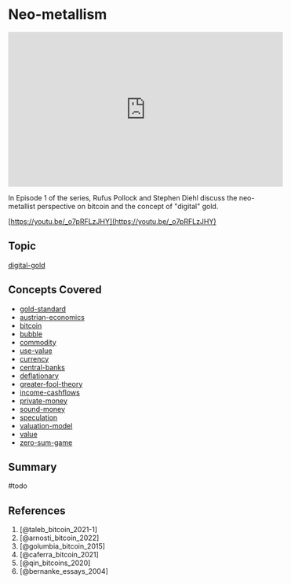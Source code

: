 # Neo-metallism

<iframe width="560" height="315" src="https://www.youtube.com/embed/_o7pRFLzJHY" title="YouTube video player" frameborder="0" allow="accelerometer; autoplay; clipboard-write; encrypted-media; gyroscope; picture-in-picture" allowfullscreen></iframe>


In Episode 1 of the series, Rufus Pollock and Stephen Diehl discuss the neo-metallist perspective on bitcoin and the concept of "digital" gold.

[https://youtu.be/_o7pRFLzJHY](https://youtu.be/_o7pRFLzJHY)

## Topic

[digital-gold](../claims/digital-gold.md)

## Concepts Covered

* [gold-standard](../concepts/gold-standard.md)
* [austrian-economics](../concepts/ideologies/austrian-economics.md)
* [bitcoin](../concepts/bitcoin.md)
* [bubble](../concepts/bubble.md)
* [commodity](../concepts/commodity.md)
* [use-value](../concepts/use-value.md)
* [currency](../concepts/currency.md)
* [central-banks](../concepts/central-banks.md)
* [deflationary](../concepts/deflationary.md)
* [greater-fool-theory](../concepts/greater-fool-theory.md)
* [income-cashflows](../concepts/income-cashflows.md)
* [private-money](../concepts/private-money.md)
* [sound-money](../concepts/sound-money.md)
* [speculation](../concepts/speculation.md)
* [valuation-model](../claims/valuation-model.md)
* [value](../concepts/value.md)
* [zero-sum-game](../concepts/zero-sum-game.md)

## Summary
#todo 

## References

1. [@taleb_bitcoin_2021-1]
2. [@arnosti_bitcoin_2022]
3. [@golumbia_bitcoin_2015]
4. [@caferra_bitcoin_2021]
5. [@qin_bitcoins_2020]
6. [@bernanke_essays_2004]